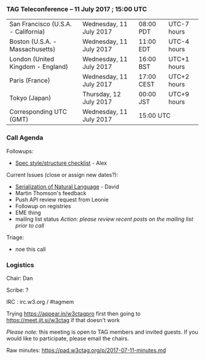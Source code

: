 ### TAG Teleconference – 11 July 2017 ; 15:00 UTC

<table>
<tr><td> San Francisco (U.S.A. - California) <td> Wednesday, 11 July 2017 <td> 08:00 PDT <td> UTC-7 hours
<tr><td> Boston (U.S.A. - Massachusetts) <td> Wednesday, 11 July 2017 <td> 11:00 EDT <td> UTC-4 hours
<tr><td> London (United Kingdom - England) <td> Wednesday, 11 July 2017 <td> 16:00 BST <td> UTC+1 hours
<tr><td> Paris (France) <td> Wednesday, 11 July 2017 <td> 17:00 CEST <td> UTC+2 hours
<tr><td> Tokyo (Japan) <td> Thursday, 12 July 2017 <td> 00:00 JST <td> UTC+9 hours
<tr><td> Corresponding UTC (GMT) <td> Wednesday, 11 July 2017 <td colspan=2> 15:00 UTC
</table>

### Call Agenda

Followups:
* [Spec style/structure checklist](https://github.com/w3ctag/design-reviews/issues/136) - Alex

Current Issues (close or assign new dates?):
* [Serialization of Natural Language](https://github.com/w3ctag/design-reviews/issues/178) - David
* Martin Thomson's feedback
* Push API review request from Leonie
* Followup on registries
* EME thing
* mailing list status *Action: please review recent posts on the mailing list prior to call*

Triage:
* noe this call

### Logistics

Chair: Dan

Scribe: ?

IRC : irc.w3.org / #tagmem

Trying https://appear.in/w3ctagpro first then going to https://meet.jit.si/w3ctag if that doesn't work

*Please note*: this meeting is open to TAG members and invited guests. If you would like to participate, please email the chairs.

Raw minutes: https://pad.w3ctag.org/p/2017-07-11-minutes.md

